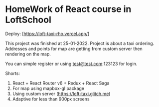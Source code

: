 # HomeWork of React course in LoftSchool

Deploy: [https://loft-taxi-rho.vercel.app/]

This project was finished at 25-01-2022. Project is about a taxi ordering. Addresses and points for map are getting from custom server then rendering on the map.

You can simple register or using test@test.com:123123 for login.

Shorts:
1. React + React Router v6 + Redux + React Saga
2. For map using mapbox-gl package
3. Using custom server (https://loft-taxi.glitch.me)
4. Adaptive for less than 900px screens
